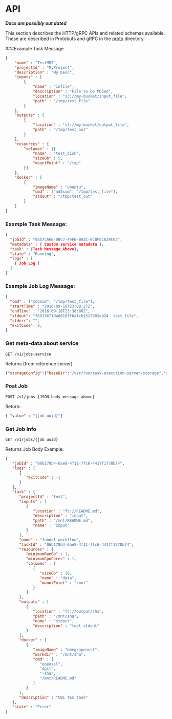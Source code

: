 # API

***Docs are possibly out dated***

This section describes the HTTP/gRPC APIs and related schemas available. These are described in Protobufs and gRPC in the [proto](../src/funnel/proto) directory.

###Example Task Message
```json
{
    "name" : "TestMD5",
	"projectId" : "MyProject",
	"description" : "My Desc",
	"inputs" : [
		{
			"name" : "infile",
			"description" : "File to be MD5ed",
			"location" : "s3://my-bucket/input_file",
			"path" : "/tmp/test_file"
		}
	],
	"outputs" : [
		{
			"location" : "s3://my-bucket/output_file",
			"path" : "/tmp/test_out"
		}
	],
	"resources" : {
		"volumes" : [{
			"name" : "test_disk",
			"sizeGb" : 5,
			"mountPoint" : "/tmp"
		}]
	},
	"docker" : [
		{
			"imageName" : "ubuntu",
			"cmd" : ["md5sum", "/tmp/test_file"],
			"stdout" : "/tmp/test_out"
		}
	]
}
```

### Example Task Message:
```json
{
  "jobId" : "6E57CA6B-0BC7-44FB-BA2C-0CBFEC629C63",
  "metadata" : { Custom service metadata },
  "task" : {Task Message Above},
  "state" : "Running",
  "logs" : [
  	{ Job Log }
  ]
}
```

### Example Job Log Message:
```json
{
  "cmd" : ["md5sum", "/tmp/test_file"],
  "startTime" : "2016-09-18T23:08:27Z",
  "endTime" : "2016-09-18T23:38:00Z",
  "stdout": "f6913671da6018ff8afcb1517983ab24  test_file",
  "stderr": "",
  "exitCode": 0,
}
```

### Get meta-data about service
```
GET /v1/jobs-service
```
Returns (from reference server)
```json
{"storageConfig":{"baseDir":"/var/run/task-execution-server/storage","storageType":"sharedFile"}}
```


### Post Job
```
POST /v1/jobs {JSON body message above}
```

Return:
```json
{ "value" : "{job uuid}"}
```

### Get Job Info
```
GET /v1/jobs/{job uuid}
```

Returns Job Body Example:
```json
{
   "jobId" : "06b170b4-6ae8-4f11-7fc6-4417f1778b74",
   "logs" : [
      {
         "exitCode" : -1
      }
   ],
   "task" : {
      "projectId" : "test",
      "inputs" : [
         {
            "location" : "fs://README.md",
            "description" : "input",
            "path" : "/mnt/README.md",
            "name" : "input"
         }
      ],
      "name" : "funnel workflow",
      "taskId" : "06b170b4-6ae8-4f11-7fc6-4417f1778b74",
      "resources" : {
         "minimumRamGb" : 1,
         "minimumCpuCores" : 1,
         "volumes" : [
            {
               "sizeGb" : 10,
               "name" : "data",
               "mountPoint" : "/mnt"
            }
         ]
      },
      "outputs" : [
         {
            "location" : "fs://output/sha",
            "path" : "/mnt/sha",
            "name" : "stdout",
            "description" : "tool stdout"
         }
      ],
      "docker" : [
         {
            "imageName" : "bmeg/openssl",
            "workdir" : "/mnt/sha",
            "cmd" : [
               "openssl",
               "dgst",
               "-sha",
               "/mnt/README.md"
            ]
         }
      ],
      "description" : "CWL TES task"
   },
   "state" : "Error"
}
```
